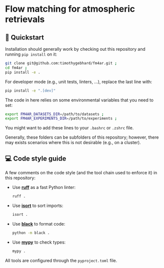 # Flow matching for atmospheric retrievals


## 🚀 Quickstart

Installation should generally work by checking out this repository and running `pip install` on it:

```bash
git clone git@github.com:timothygebhard/fm4ar.git ;
cd fm4ar ;
pip install -e .
```

For developer mode (e.g., unit tests, linters, ...), replace the last line with:

```bash
pip install -e ".[dev]"
```

The code in here relies on some environmental variables that you need to set:

```bash
export FM4AR_DATASETS_DIR=/path/to/datasets ;
export FM4AR_EXPERIMENTS_DIR=/path/to/experiments ;
```

You might want to add these lines to your `.bashrc` or `.zshrc` file.

Generally, these folders can be subfolders of this repository; however, there may exists scenarios where this is not desirable (e.g., on a cluster).


## 💻 Code style guide

A few comments on the code style (and the tool chain used to enforce it) in this repository:

- Use [**ruff**](https://github.com/charliermarsh/ruff) as a fast Python linter:
    ```bash
    ruff .
    ```
- Use [**isort**](https://github.com/pycqa/isort) to sort imports:
    ```bash
    isort .
    ```
- Use [**black**](https://github.com/psf/black) to format code:
    ```bash
    python -m black .
    ```
- Use [**mypy**](https://github.com/python/mypy) to check types:
    ```bash
    mypy .
    ```

All tools are configured through the `pyproject.toml` file.

